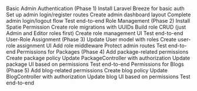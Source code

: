 Basic Admin Authentication (Phase 1)
Install Laravel Breeze for basic auth
Set up admin login/register routes
Create admin dashboard layout
Complete admin login/logout flow
Test end-to-end
Role Management (Phase 2)
Install Spatie Permission
Create role migrations with UUIDs
Build role CRUD (just Admin and Editor roles first)
Create role management UI
Test end-to-end
User-Role Assignment (Phase 3)
Update User model with roles
Create user-role assignment UI
Add role middleware
Protect admin routes
Test end-to-end
Permissions for Packages (Phase 4)
Add package-related permissions
Create package policy
Update PackageController with authorization
Update package UI based on permissions
Test end-to-end
Permissions for Blogs (Phase 5)
Add blog-related permissions
Create blog policy
Update BlogController with authorization
Update blog UI based on permissions
Test end-to-end